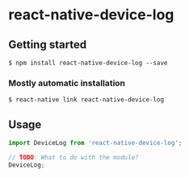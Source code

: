 # react-native-device-log

## Getting started

`$ npm install react-native-device-log --save`

### Mostly automatic installation

`$ react-native link react-native-device-log`

## Usage
```javascript
import DeviceLog from 'react-native-device-log';

// TODO: What to do with the module?
DeviceLog;
```
